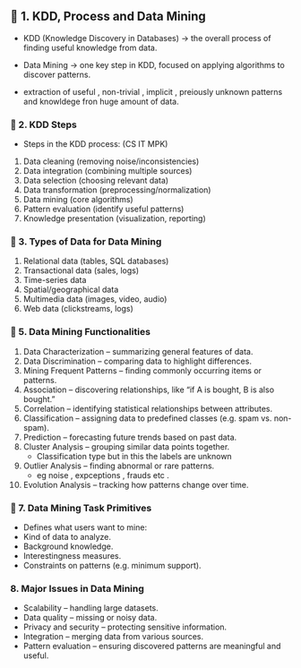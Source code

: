 ## 🔹 1. KDD, Process and Data Mining

- KDD (Knowledge Discovery in Databases) → the overall process of finding useful knowledge from data.

- Data Mining → one key step in KDD, focused on applying algorithms to discover patterns.
- extraction of useful , non-trivial , implicit , preiously unknown patterns and knowldege fron huge amount of data.


### 🔹 2. KDD Steps
- Steps in the KDD process: (CS IT MPK)
1. Data cleaning (removing noise/inconsistencies)
2. Data integration (combining multiple sources)
3. Data selection (choosing relevant data)
4. Data transformation (preprocessing/normalization)
5. Data mining (core algorithms)
6. Pattern evaluation (identify useful patterns)
8. Knowledge presentation (visualization, reporting)


### 🔹 3. Types of Data for Data Mining
1. Relational data (tables, SQL databases)
2. Transactional data (sales, logs)
3. Time-series data
4. Spatial/geographical data
5. Multimedia data (images, video, audio)
6. Web data (clickstreams, logs)


### 🔑 5. Data Mining Functionalities

1. Data Characterization – summarizing general features of data.
2. Data Discrimination – comparing data to highlight differences.
3. Mining Frequent Patterns – finding commonly occurring items or patterns.
4. Association – discovering relationships, like “if A is bought, B is also bought.”
4. Correlation – identifying statistical relationships between attributes.
4. Classification – assigning data to predefined classes (e.g. spam vs. non-spam).
4. Prediction – forecasting future trends based on past data.
4. Cluster Analysis – grouping similar data points together.
    - Classification type but in this the labels are unknown 
4. Outlier Analysis – finding abnormal or rare patterns.
    - eg noise , expceptions , frauds etc .
4. Evolution Analysis – tracking how patterns change over time.


### 🔑 7. Data Mining Task Primitives
- Defines what users want to mine:
- Kind of data to analyze.
- Background knowledge.
- Interestingness measures.
- Constraints on patterns (e.g. minimum support).


### 8. Major Issues in Data Mining
- Scalability – handling large datasets.
- Data quality – missing or noisy data.
- Privacy and security – protecting sensitive information.
- Integration – merging data from various sources.
- Pattern evaluation – ensuring discovered patterns are meaningful and useful.

